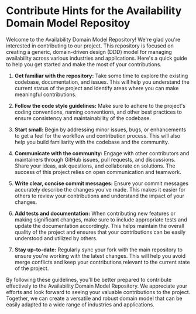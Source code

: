 # Contribute Hints for the Availability Domain Model Repositoy

Welcome to the Availability Domain Model Repository! We're glad you're interested in contributing to our project. This
repository is focused on creating a generic, domain-driven design (DDD) model for managing availability across various
industries and applications. Here's a quick guide to help you get started and make the most of your contributions.

1. **Get familiar with the repository:** Take some time to explore the existing codebase, documentation, and issues.
   This will
   help you understand the current status of the project and identify areas where you can make meaningful contributions.

2. **Follow the code style guidelines:** Make sure to adhere to the project's coding conventions, naming conventions,
   and other
   best practices to ensure consistency and maintainability of the codebase.

3. **Start small:** Begin by addressing minor issues, bugs, or enhancements to get a feel for the workflow and
   contribution
   process. This will also help you build familiarity with the codebase and the community.

4. **Communicate with the community:** Engage with other contributors and maintainers through GitHub issues, pull
   requests, and
   discussions. Share your ideas, ask questions, and collaborate on solutions. The success of this project relies on
   open
   communication and teamwork.

5. **Write clear, concise commit messages:** Ensure your commit messages accurately describe the changes you've made.
   This
   makes it easier for others to review your contributions and understand the impact of your changes.

6. **Add tests and documentation:** When contributing new features or making significant changes, make sure to include
   appropriate tests and update the documentation accordingly. This helps maintain the overall quality of the project
   and
   ensures that your contributions can be easily understood and utilized by others.

7. **Stay up-to-date:** Regularly sync your fork with the main repository to ensure you're working with the latest
   changes.
   This will help you avoid merge conflicts and keep your contributions relevant to the current state of the project.

By following these guidelines, you'll be better prepared to contribute effectively to the Availability Domain Model
Repository. We appreciate your efforts and look forward to seeing your valuable contributions to the project. Together,
we can create a versatile and robust domain model that can be easily adapted to a wide range of industries and
applications.
